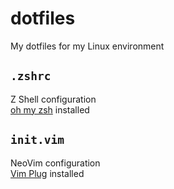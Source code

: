 # dotfiles

My dotfiles for my Linux environment

## `.zshrc`

Z Shell configuration  
[oh my zsh](https://ohmyz.sh/) installed

## `init.vim`

NeoVim configuration  
[Vim Plug](https://github.com/junegunn/vim-plug) installed

